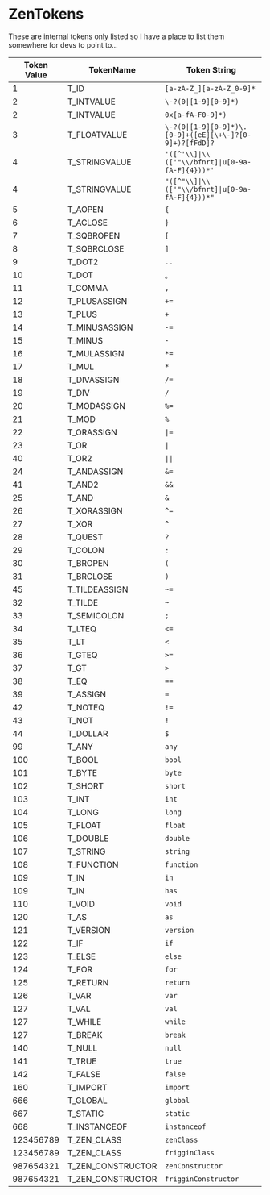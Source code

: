 # ZenTokens

These are internal tokens only listed so I have a place to list them somewhere for devs to point to...


| Token Value | TokenName           | Token String                                                  |
| ----------- | ------------------- | ------------------------------------------------------------- |
| 1           | T_ID                | `[a-zA-Z_][a-zA-Z_0-9]*`                                      |
| 2           | T_INTVALUE          | `\-?(0\|[1-9][0-9]*)`                                       |
| 2           | T_INTVALUE          | `0x[a-fA-F0-9]*)`                                             |
| 3           | T_FLOATVALUE        | `\-?(0\|[1-9][0-9]*)\.[0-9]+([eE][\+\-]?[0-9]+)?[fFdD]?` |
| 4           | T_STRINGVALUE       | `'([^'\\]\|\\(['"\\/bfnrt]\|u[0-9a-fA-F]{4}))*'`      |
| 4           | T_STRINGVALUE       | `"([^"\\]\|\\(['"\\/bfnrt]\|u[0-9a-fA-F]{4}))*"`      |
| 5           | T_AOPEN             | `{`                                                           |
| 6           | T_ACLOSE            | `}`                                                           |
| 7           | T_SQBROPEN          | `[`                                                           |
| 8           | T_SQBRCLOSE         | `]`                                                           |
| 9           | T_DOT2              | `..`                                                          |
| 10          | T_DOT               | `。`                                                           |
| 11          | T_COMMA             | `,`                                                           |
| 12          | T_PLUSASSIGN        | `+=`                                                          |
| 13          | T_PLUS              | `+`                                                           |
| 14          | T_MINUSASSIGN       | `-=`                                                          |
| 15          | T_MINUS             | `-`                                                           |
| 16          | T_MULASSIGN         | `*=`                                                          |
| 17          | T_MUL               | `*`                                                           |
| 18          | T_DIVASSIGN         | `/=`                                                          |
| 19          | T_DIV               | `/`                                                           |
| 20          | T_MODASSIGN         | `%=`                                                          |
| 21          | T_MOD               | `%`                                                           |
| 22          | T_ORASSIGN          | `\|=`                                                        |
| 23          | T_OR                | `\|`                                                         |
| 40          | T_OR2               | `\|\|`                                                      |
| 24          | T_ANDASSIGN         | `&=`                                                      |
| 41          | T_AND2              | `&&`                                                  |
| 25          | T_AND               | `&`                                                       |
| 26          | T_XORASSIGN         | `^=`                                                          |
| 27          | T_XOR               | `^`                                                           |
| 28          | T_QUEST             | `?`                                                           |
| 29          | T_COLON             | `:`                                                           |
| 30          | T_BROPEN            | `(`                                                           |
| 31          | T_BRCLOSE           | `)`                                                           |
| 45          | T_TILDEASSIGN       | `~=`                                                          |
| 32          | T_TILDE             | `~`                                                           |
| 33          | T_SEMICOLON         | `;`                                                           |
| 34          | T_LTEQ              | `<=`                                                       |
| 35          | T_LT                | `<`                                                        |
| 36          | T_GTEQ              | `>=`                                                       |
| 37          | T_GT                | `>`                                                        |
| 38          | T_EQ                | `==`                                                          |
| 39          | T_ASSIGN            | `=`                                                           |
| 42          | T_NOTEQ             | `!=`                                                          |
| 43          | T_NOT               | `!`                                                           |
| 44          | T_DOLLAR            | `$`                                                           |
| 99          | T_ANY               | `any`                                                         |
| 100         | T_BOOL              | `bool`                                                        |
| 101         | T_BYTE              | `byte`                                                        |
| 102         | T_SHORT             | `short`                                                       |
| 103         | T_INT               | `int`                                                         |
| 104         | T_LONG              | `long`                                                        |
| 105         | T_FLOAT             | `float`                                                       |
| 106         | T_DOUBLE            | `double`                                                      |
| 107         | T_STRING            | `string`                                                      |
| 108         | T_FUNCTION          | `function`                                                    |
| 109         | T_IN                | `in`                                                          |
| 109         | T_IN                | `has`                                                         |
| 110         | T_VOID              | `void`                                                        |
| 120         | T_AS                | `as`                                                          |
| 121         | T_VERSION           | `version`                                                     |
| 122         | T_IF                | `if`                                                          |
| 123         | T_ELSE              | `else`                                                        |
| 124         | T_FOR               | `for`                                                         |
| 125         | T_RETURN            | `return`                                                      |
| 126         | T_VAR               | `var`                                                         |
| 127         | T_VAL               | `val`                                                         |
| 127         | T_WHILE             | `while`                                                       |
| 127         | T_BREAK             | `break`                                                       |
| 140         | T_NULL              | `null`                                                        |
| 141         | T_TRUE              | `true`                                                        |
| 142         | T_FALSE             | `false`                                                       |
| 160         | T_IMPORT            | `import`                                                      |
| 666         | T_GLOBAL            | `global`                                                      |
| 667         | T_STATIC            | `static`                                                      |
| 668         | T_INSTANCEOF        | `instanceof`                                                  |
| 123456789   | T_ZEN_CLASS       | `zenClass`                                                    |
| 123456789   | T_ZEN_CLASS       | `frigginClass`                                                |
| 987654321   | T_ZEN_CONSTRUCTOR | `zenConstructor`                                              |
| 987654321   | T_ZEN_CONSTRUCTOR | `frigginConstructor`                                          |
